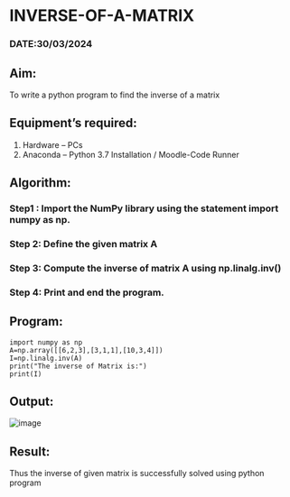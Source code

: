# INVERSE-OF-A-MATRIX
### DATE:30/03/2024
## Aim:
To write a python program to find the inverse of a matrix
## Equipment’s required:
1. 	Hardware – PCs
2. 	Anaconda – Python 3.7 Installation / Moodle-Code Runner
## Algorithm:
### Step1 : Import the NumPy library using the statement import numpy as np.
### Step 2: Define the given matrix A
### Step 3: Compute the inverse of matrix A using np.linalg.inv()
### Step 4: Print and end the program.

## Program:
```
import numpy as np
A=np.array([[6,2,3],[3,1,1],[10,3,4]])
I=np.linalg.inv(A)
print("The inverse of Matrix is:")
print(I)
```
## Output:
![image](https://github.com/RahulM2005R/INVERSE-OF-A-MATRIX/assets/166299886/f7232198-548b-4e9b-99bb-42ba4fc3d4d9)

## Result:
Thus the inverse of given matrix is successfully solved using python program


